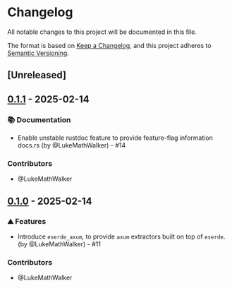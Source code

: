 # Changelog

All notable changes to this project will be documented in this file.

The format is based on [Keep a Changelog](https://keepachangelog.com/en/1.0.0/),
and this project adheres to [Semantic Versioning](https://semver.org/spec/v2.0.0.html).

## [Unreleased]

## [0.1.1](https://github.com/mainmatter/eserde/compare/eserde_axum-0.1.0...eserde_axum-0.1.1) - 2025-02-14


### 📚 Documentation
- Enable unstable rustdoc feature to provide feature-flag information docs.rs (by @LukeMathWalker) - #14


### Contributors

* @LukeMathWalker

## [0.1.0](https://github.com/mainmatter/eserde/releases/tag/eserde_axum-0.1.0) - 2025-02-14


### ⛰️ Features
- Introduce `eserde_axum`, to provide `axum` extractors built on top of `eserde`. (by @LukeMathWalker) - #11


### Contributors

* @LukeMathWalker
